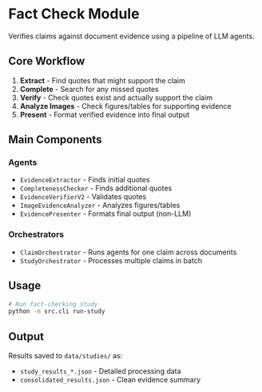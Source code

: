 # Fact Check Module

Verifies claims against document evidence using a pipeline of LLM agents.

## Core Workflow

1. **Extract** - Find quotes that might support the claim
2. **Complete** - Search for any missed quotes
3. **Verify** - Check quotes exist and actually support the claim
4. **Analyze Images** - Check figures/tables for supporting evidence
5. **Present** - Format verified evidence into final output

## Main Components

### Agents
- `EvidenceExtractor` - Finds initial quotes
- `CompletenessChecker` - Finds additional quotes
- `EvidenceVerifierV2` - Validates quotes
- `ImageEvidenceAnalyzer` - Analyzes figures/tables
- `EvidencePresenter` - Formats final output (non-LLM)

### Orchestrators
- `ClaimOrchestrator` - Runs agents for one claim across documents
- `StudyOrchestrator` - Processes multiple claims in batch

## Usage

```bash
# Run fact-checking study
python -m src.cli run-study
```

## Output

Results saved to `data/studies/` as:
- `study_results_*.json` - Detailed processing data
- `consolidated_results.json` - Clean evidence summary